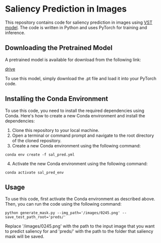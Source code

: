 # Saliency Prediction in Images

This repository contains code for saliency prediction in images using [VST model](https://arxiv.org/abs/2104.12099). The code is written in Python and uses PyTorch for training and inference.

## Downloading the Pretrained Model

A pretrained model is available for download from the following link:

[drive](https://drive.google.com/file/d/1RWyrU72GPgAFdcglI1V_DLHWPuiRiTHM/view?usp=sharing)

To use this model, simply download the .pt file and load it into your PyTorch code.

## Installing the Conda Environment

To use this code, you need to install the required dependencies using Conda. Here's how to create a new Conda environment and install the dependencies:

1. Clone this repository to your local machine.
2. Open a terminal or command prompt and navigate to the root directory of the cloned repository.
3. Create a new Conda environment using the following command:
```console
conda env create -f sal_pred.yml
```
4. Activate the new Conda environment using the following command:
```console
conda activate sal_pred_env
```

## Usage

To use this code, first activate the Conda environment as described above. Then, you can run the code using the following command:
```console
python generate_mask.py --img_path='/images/0245.png' --save_test_path_root='preds/'
```
Replace '/images/0245.png' with the path to the input image that you want to predict saliency for and 'preds/' with the path to the folder that saliency mask will be saved.
